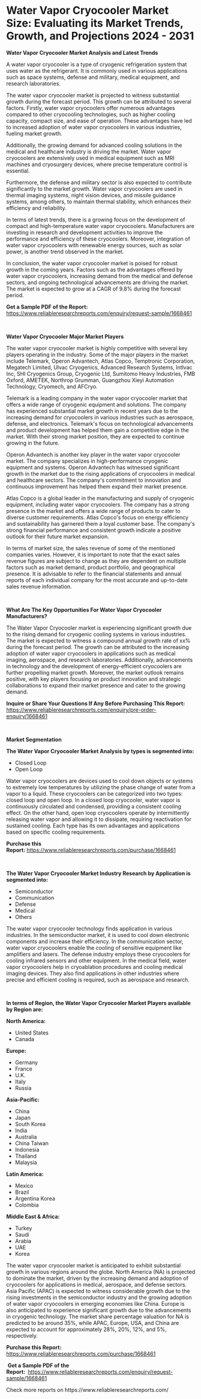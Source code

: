 <p><h1>Water Vapor Cryocooler Market Size: Evaluating its Market Trends, Growth, and Projections 2024 - 2031</h1></p><p><strong>Water Vapor Cryocooler Market Analysis and Latest Trends</strong></p>
<p><p>A water vapor cryocooler is a type of cryogenic refrigeration system that uses water as the refrigerant. It is commonly used in various applications such as space systems, defense and military, medical equipment, and research laboratories.</p><p>The water vapor cryocooler market is projected to witness substantial growth during the forecast period. This growth can be attributed to several factors. Firstly, water vapor cryocoolers offer numerous advantages compared to other cryocooling technologies, such as higher cooling capacity, compact size, and ease of operation. These advantages have led to increased adoption of water vapor cryocoolers in various industries, fueling market growth.</p><p>Additionally, the growing demand for advanced cooling solutions in the medical and healthcare industry is driving the market. Water vapor cryocoolers are extensively used in medical equipment such as MRI machines and cryosurgery devices, where precise temperature control is essential.</p><p>Furthermore, the defense and military sector is also expected to contribute significantly to the market growth. Water vapor cryocoolers are used in thermal imaging systems, night vision devices, and missile guidance systems, among others, to maintain thermal stability, which enhances their efficiency and reliability.</p><p>In terms of latest trends, there is a growing focus on the development of compact and high-temperature water vapor cryocoolers. Manufacturers are investing in research and development activities to improve the performance and efficiency of these cryocoolers. Moreover, integration of water vapor cryocoolers with renewable energy sources, such as solar power, is another trend observed in the market.</p><p>In conclusion, the water vapor cryocooler market is poised for robust growth in the coming years. Factors such as the advantages offered by water vapor cryocoolers, increasing demand from the medical and defense sectors, and ongoing technological advancements are driving the market. The market is expected to grow at a CAGR of 9.8% during the forecast period.</p></p>
<p><strong>Get a Sample PDF of the Report:&nbsp;</strong> <a href="https://www.reliableresearchreports.com/enquiry/request-sample/1668461">https://www.reliableresearchreports.com/enquiry/request-sample/1668461</a></p>
<p>&nbsp;</p>
<p><strong>Water Vapor Cryocooler Major Market Players</strong></p>
<p><p>The water vapor cryocooler market is highly competitive with several key players operating in the industry. Some of the major players in the market include Telemark, Operon Advantech, Atlas Copco, Temptronic Corporation, Megatech Limited, Ulvac Cryogenics, Advanced Research Systems, Intlvac Inc, SHI Cryogenics Group, Cryogenic Ltd, Sumitomo Heavy Industries, FMB Oxford, AMETEK, Northrop Grumman, Guangzhou Xieyi Automation Technology, Cryomech, and AFCryo.</p><p>Telemark is a leading company in the water vapor cryocooler market that offers a wide range of cryogenic equipment and solutions. The company has experienced substantial market growth in recent years due to the increasing demand for cryocoolers in various industries such as aerospace, defense, and electronics. Telemark's focus on technological advancements and product development has helped them gain a competitive edge in the market. With their strong market position, they are expected to continue growing in the future.</p><p>Operon Advantech is another key player in the water vapor cryocooler market. The company specializes in high-performance cryogenic equipment and systems. Operon Advantech has witnessed significant growth in the market due to the rising applications of cryocoolers in medical and healthcare sectors. The company's commitment to innovation and continuous improvement has helped them expand their market presence.</p><p>Atlas Copco is a global leader in the manufacturing and supply of cryogenic equipment, including water vapor cryocoolers. The company has a strong presence in the market and offers a wide range of products to cater to diverse customer requirements. Atlas Copco's focus on energy efficiency and sustainability has garnered them a loyal customer base. The company's strong financial performance and consistent growth indicate a positive outlook for their future market expansion.</p><p>In terms of market size, the sales revenue of some of the mentioned companies varies. However, it is important to note that the exact sales revenue figures are subject to change as they are dependent on multiple factors such as market demand, product portfolio, and geographical presence. It is advisable to refer to the financial statements and annual reports of each individual company for the most accurate and up-to-date sales revenue information.</p></p>
<p>&nbsp;</p>
<p><strong>What Are The Key Opportunities For Water Vapor Cryocooler Manufacturers?</strong></p>
<p><p>The Water Vapor Cryocooler market is experiencing significant growth due to the rising demand for cryogenic cooling systems in various industries. The market is expected to witness a compound annual growth rate of xx% during the forecast period. The growth can be attributed to the increasing adoption of water vapor cryocoolers in applications such as medical imaging, aerospace, and research laboratories. Additionally, advancements in technology and the development of energy-efficient cryocoolers are further propelling market growth. Moreover, the market outlook remains positive, with key players focusing on product innovation and strategic collaborations to expand their market presence and cater to the growing demand.</p></p>
<p><strong>Inquire or Share Your Questions If Any Before Purchasing This Report:</strong> <a href="https://www.reliableresearchreports.com/enquiry/pre-order-enquiry/1668461">https://www.reliableresearchreports.com/enquiry/pre-order-enquiry/1668461</a></p>
<p>&nbsp;</p>
<p><strong>Market Segmentation</strong></p>
<p><strong>The Water Vapor Cryocooler Market Analysis by types is segmented into:</strong></p>
<p><ul><li>Closed Loop</li><li>Open Loop</li></ul></p>
<p><p>Water vapor cryocoolers are devices used to cool down objects or systems to extremely low temperatures by utilizing the phase change of water from a vapor to a liquid. These cryocoolers can be categorized into two types: closed loop and open loop. In a closed loop cryocooler, water vapor is continuously circulated and condensed, providing a consistent cooling effect. On the other hand, open loop cryocoolers operate by intermittently releasing water vapor and allowing it to dissipate, requiring reactivation for sustained cooling. Each type has its own advantages and applications based on specific cooling requirements.</p></p>
<p><strong>Purchase this Report:&nbsp;</strong><a href="https://www.reliableresearchreports.com/purchase/1668461">https://www.reliableresearchreports.com/purchase/1668461</a></p>
<p>&nbsp;</p>
<p><strong>The Water Vapor Cryocooler Market Industry Research by Application is segmented into:</strong></p>
<p><ul><li>Semiconductor</li><li>Communication</li><li>Defense</li><li>Medical</li><li>Others</li></ul></p>
<p><p>The water vapor cryocooler technology finds application in various industries. In the semiconductor market, it is used to cool down electronic components and increase their efficiency. In the communication sector, water vapor cryocoolers enable the cooling of sensitive equipment like amplifiers and lasers. The defense industry employs these cryocoolers for cooling infrared sensors and other equipment. In the medical field, water vapor cryocoolers help in cryoablation procedures and cooling medical imaging devices. They also find applications in other industries where precise and efficient cooling is required, such as aerospace and research.</p></p>
<p>&nbsp;</p>
<p><strong>In terms of Region, the Water Vapor Cryocooler Market Players available by Region are:</strong></p>
<p>
    <p> <strong> North America: </strong>
        <ul>
            <li>United States</li>
            <li>Canada</li>
        </ul>
        </p> 
    <p> <strong> Europe: </strong>
        <ul>
            <li>Germany</li>
            <li>France</li>
            <li>U.K.</li>
            <li>Italy</li>
            <li>Russia</li>
        </ul>
        </p> 
    <p> <strong> Asia-Pacific: </strong>
        <ul>
            <li>China</li>
            <li>Japan</li>
            <li>South Korea</li>
            <li>India</li>
            <li>Australia</li>
            <li>China Taiwan</li>
            <li>Indonesia</li>
            <li>Thailand</li>
            <li>Malaysia</li>
        </ul>
        </p> 
    <p> <strong> Latin America: </strong>
        <ul>
            <li>Mexico</li>
            <li>Brazil</li>
            <li>Argentina Korea</li>
            <li>Colombia</li>
        </ul>
        </p> 
    <p> <strong> Middle East & Africa: </strong>
        <ul>
            <li>Turkey</li>
            <li>Saudi</li>
            <li>Arabia</li>
            <li>UAE</li>
            <li>Korea</li>
        </ul>
    </p>
    </p>
<p><p>The water vapor cryocooler market is anticipated to exhibit substantial growth in various regions around the globe. North America (NA) is projected to dominate the market, driven by the increasing demand and adoption of cryocoolers for applications in medical, aerospace, and defense sectors. Asia Pacific (APAC) is expected to witness considerable growth due to the rising investments in the semiconductor industry and the growing adoption of water vapor cryocoolers in emerging economies like China. Europe is also anticipated to experience significant growth due to the advancements in cryogenic technology. The market share percentage valuation for NA is predicted to be around 35%, while APAC, Europe, USA, and China are expected to account for approximately 28%, 20%, 12%, and 5%, respectively.</p></p>
<p><strong>Purchase this Report: </strong><a href="https://www.reliableresearchreports.com/purchase/1668461">https://www.reliableresearchreports.com/purchase/1668461</a></p>
<p>&nbsp;<strong>Get a Sample PDF of the Report:&nbsp;&nbsp;</strong><a href="https://www.reliableresearchreports.com/enquiry/request-sample/1668461">https://www.reliableresearchreports.com/enquiry/request-sample/1668461</a></p>
<p><strong></strong></p>
<p>Check more reports on https://www.reliableresearchreports.com/</p>
